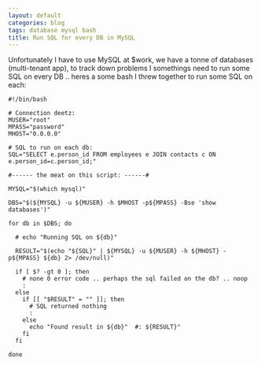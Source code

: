 ```yaml
---
layout: default
categories: blog
tags: database mysql bash
title: Run SQL for every DB in MySQL
---
```


Unfortunately I have to use MySQL at $work, we have a tonne of databases (multi-tenant app), to track down problems I somethings
need to run some SQL on every DB .. heres a some bash I threw together to run some SQL on each:

```
#!/bin/bash

# Connection deetz:
MUSER="root"
MPASS="password"
MHOST="0.0.0.0"

# SQL to run on each db:
SQL="SELECT e.person_id FROM employees e JOIN contacts c ON e.person_id=c.person_id;"

#------ the meat on this script: ------#

MYSQL="$(which mysql)"

DBS="$(${MYSQL} -u ${MUSER} -h $MHOST -p${MPASS} -Bse 'show databases')"

for db in $DBS; do

  # echo "Running SQL on ${db}"

  RESULT="$(echo "${SQL}" | ${MYSQL} -u ${MUSER} -h ${MHOST} -p${MPASS} ${db} 2> /dev/null)"

  if [ $? -gt 0 ]; then
    # none 0 error code .. perhaps the sql failed on the db? .. noop
    :
  else
    if [[ "$RESULT" = "" ]]; then
      # SQL returned nothing
      :
    else
      echo "Found result in ${db}"  #: ${RESULT}"
    fi
  fi

done
```


